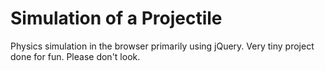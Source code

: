 # Simulation of a Projectile
Physics simulation in the browser primarily using jQuery. Very tiny project done for fun. Please don't look. 
